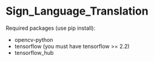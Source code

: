 # Sign_Language_Translation

Required packages (use pip install):

- opencv-python
- tensorflow (you must have tensorflow >= 2.2)
- tensorflow_hub
